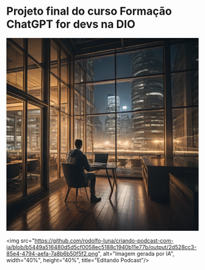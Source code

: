 # Projeto final do curso Formação ChatGPT for devs na DIO

![capa gerada por ia](output/2d528cc3-85e4-4794-aefa-7a8b6b50f5f2.png)


<img src="https://github.com/rodolfo-luna/criando-podcast-com-ia/blob/b5449a516480d5d5cf0058ec5188c1940b11e77b/output/2d528cc3-85e4-4794-aefa-7a8b6b50f5f2.png", alt="Imagem gerada por IA", width="40%", height="40%", title="Editando Podcast"/>
